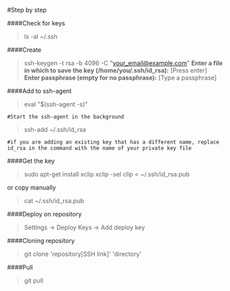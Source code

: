 #Step by step

####Check for keys
>    ls -al ~/.ssh

####Create
>    ssh-keygen -t rsa -b 4096 -C "your_email@example.com"
>    <b>Enter a file in which to save the key (/home/you/.ssh/id_rsa):</b> [Press enter]
>   <b>Enter passphrase (empty for no passphrase):</b> [Type a passphrase]

####Add to ssh-agent
>    eval "$(ssh-agent -s)" 

    #Start the ssh-agent in the background

>    ssh-add ~/.ssh/id_rsa

    #if you are adding an existing key that has a different name, replace id_rsa in the command with the name of your private key file

####Get the key
>    sudo apt-get install xclip
>    xclip -sel clip < ~/.ssh/id_rsa.pub

  or copy manually

>    cat ~/.ssh/id_rsa.pub

####Deploy on repository
>Settings -> Deploy Keys -> Add deploy key

####Cloning repository
>    git clone 'repository[SSH link]' 'directory'

####Pull
>    git pull

